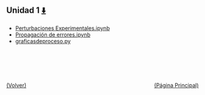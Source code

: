 
<html>
<body>
<h2>Unidad 1 <a href="https://downgit.github.io/#/home?url=https://github.com/Apuntes-FIUBA/Apuntes-Electronica/tree/main/95 - Computación/9504 - Analisis Numerico I/Comision Schwarz-Sosa/Clases Practica/Unidad 1" style="font-size:20px">  ⬇️ </a></h2>
<ul>
    <li><a href="Perturbaciones Experimentales.ipynb">Perturbaciones Experimentales.ipynb</a></li>
    <li><a href="Propagación de errores.ipynb">Propagación de errores.ipynb</a></li>
    <li><a href="graficasdeproceso.py">graficasdeproceso.py</a></li>
</ul>
</body>
</html>










<br><br><br><br><br><a href="../" style="float: left">(Volver)</a> <a href="https://apuntes-fiuba.github.io/Apuntes-Electronica" style="float: right">(Página Principal)</a>
